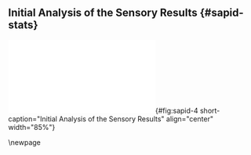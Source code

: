 ## Initial Analysis of the Sensory Results {#sapid-stats}

![**Initial analysis of the sensory results.** The positions of each fraction for each panelist are shown in panel A. Using the INDSCAL model [@doi:10.1016/j.csda.2004.08.005], a summarized stimuli map is obtained (panel B). This map can then be compared to the correlation circle of the attributed descriiptors (panel C). Eventually, a curation of the vocabulary used can occur, as in panel D.](images/sapid-4.pdf "sapid-4"){#fig:sapid-4 short-caption="Initial Analysis of the Sensory Results" align="center" width="85%"}

\newpage